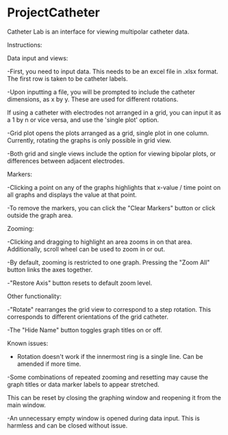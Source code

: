 # ProjectCatheter
Catheter Lab is an interface for viewing multipolar catheter data. 

Instructions:

Data input and views:

-First, you need to input data. This needs to be an excel file in .xlsx format. The first row is taken to be catheter labels.

-Upon inputting a file, you will be prompted to include the catheter dimensions, as x by y. These are used for different rotations. 

 If using a catheter with electrodes not arranged in a grid, you can input it as a 1 by n or vice versa, and use the 'single plot' option.
 
-Grid plot opens the plots arranged as a grid, single plot in one column. Currently, rotating the graphs is only possible in grid view.

-Both grid and single views include the option for viewing bipolar plots, or differences between adjacent electrodes.

Markers:

-Clicking a point on any of the graphs highlights that x-value / time point on all graphs and displays the value at that point. 

-To remove the markers, you can click the "Clear Markers" button or click outside the graph area.

Zooming:

-Clicking and dragging to highlight an area zooms in on that area. Additionally, scroll wheel can be used to zoom in or out.

-By default, zooming is restricted to one graph. Pressing the "Zoom All" button links the axes together. 

-"Restore Axis" button resets to default zoom level.

Other functionality:

-"Rotate" rearranges the grid view to correspond to a step rotation. This corresponds to different orientations of the grid catheter. 
 
-The "Hide Name" button toggles graph titles on or off.

Known issues:

- Rotation doesn't work if the innermost ring is a single line. Can be amended if more time.

-Some combinations of repeated zooming and resetting may cause the graph titles or data marker labels to appear stretched. 

 This can be reset by closing the graphing window and reopening it from the main window.
 
-An unnecessary empty window is opened during data input. This is harmless and can be closed without issue.
